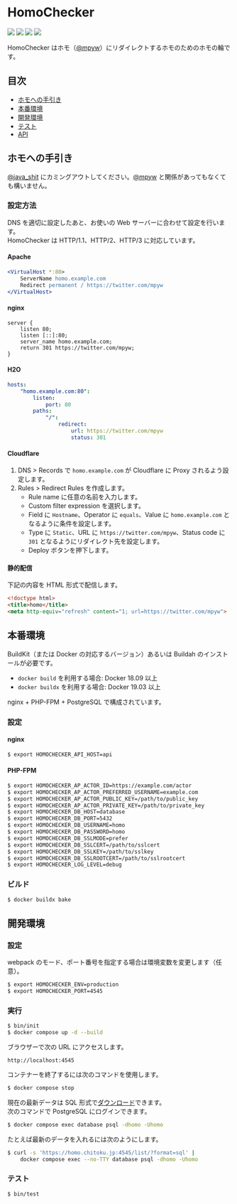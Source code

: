 HomoChecker
===========

[![][workflow-badge]][workflow-link]
[![][coveralls-badge]][coveralls-link]
[![][climate-badge]][climate-link]
[![][homo-badge]][homo-link]

HomoChecker はホモ（[@mpyw](https://twitter.com/mpyw)）にリダイレクトするホモのためのホモの輪です。

## 目次

- [ホモへの手引き](#ホモへの手引き)
- [本番環境](#本番環境)
- [開発環境](#開発環境)
- [テスト](#テスト)
- [API](/api/README.md)

## ホモへの手引き

[@java\_shit](https://twitter.com/java_shit) にカミングアウトしてください。[@mpyw](https://twitter.com/mpyw) と関係があってもなくても構いません。

### 設定方法

DNS を適切に設定したあと、お使いの Web サーバーに合わせて設定を行います。  
HomoChecker は HTTP/1.1、HTTP/2、HTTP/3 に対応しています。

#### Apache

```apache
<VirtualHost *:80>
    ServerName homo.example.com
    Redirect permanent / https://twitter.com/mpyw
</VirtualHost>
```

#### nginx

```nginx
server {
    listen 80;
    listen [::]:80;
    server_name homo.example.com;
    return 301 https://twitter.com/mpyw;
}
```

#### H2O

```yaml
hosts:
    "homo.example.com:80":
        listen:
            port: 80
        paths:
            "/":
                redirect:
                    url: https://twitter.com/mpyw
                    status: 301
```

#### Cloudflare

1. DNS \> Records で `homo.example.com` が Cloudflare に Proxy されるよう設定します。
2. Rules \> Redirect Rules を作成します。
   - Rule name に任意の名前を入力します。
   - Custom filter expression を選択します。
   - Field に `Hostname`、Operator に `equals`、Value に `homo.example.com` となるように条件を設定します。
   - Type に `Static`、URL に `https://twitter.com/mpyw`、Status code に `301` となるようにリダイレクト先を設定します。
   - Deploy ボタンを押下します。

#### 静的配信

下記の内容を HTML 形式で配信します。

```html
<!doctype html>
<title>homo</title>
<meta http-equiv="refresh" content="1; url=https://twitter.com/mpyw">
```

## 本番環境

BuildKit（または Docker の対応するバージョン）あるいは Buildah のインストールが必要です。

- `docker build` を利用する場合: Docker 18.09 以上
- `docker buildx` を利用する場合: Docker 19.03 以上

nginx + PHP-FPM + PostgreSQL で構成されています。

### 設定

#### nginx

```sh
$ export HOMOCHECKER_API_HOST=api
```

#### PHP-FPM

```sh
$ export HOMOCHECKER_AP_ACTOR_ID=https://example.com/actor
$ export HOMOCHECKER_AP_ACTOR_PREFERRED_USERNAME=example.com
$ export HOMOCHECKER_AP_ACTOR_PUBLIC_KEY=/path/to/public_key
$ export HOMOCHECKER_AP_ACTOR_PRIVATE_KEY=/path/to/private_key
$ export HOMOCHECKER_DB_HOST=database
$ export HOMOCHECKER_DB_PORT=5432
$ export HOMOCHECKER_DB_USERNAME=homo
$ export HOMOCHECKER_DB_PASSWORD=homo
$ export HOMOCHECKER_DB_SSLMODE=prefer
$ export HOMOCHECKER_DB_SSLCERT=/path/to/sslcert
$ export HOMOCHECKER_DB_SSLKEY=/path/to/sslkey
$ export HOMOCHECKER_DB_SSLROOTCERT=/path/to/sslrootcert
$ export HOMOCHECKER_LOG_LEVEL=debug
```

### ビルド

```sh
$ docker buildx bake
```

## 開発環境

### 設定

webpack のモード、ポート番号を指定する場合は環境変数を変更します（任意）。

```sh
$ export HOMOCHECKER_ENV=production
$ export HOMOCHECKER_PORT=4545
```

### 実行

```sh
$ bin/init
$ docker compose up -d --build
```

ブラウザーで次の URL にアクセスします。

```
http://localhost:4545
```

コンテナーを終了するには次のコマンドを使用します。

```sh
$ docker compose stop
```

現在の最新データは SQL 形式で[ダウンロード](https://homo.chitoku.jp:4545/list/?format=sql)できます。  
次のコマンドで PostgreSQL にログインできます。

```sh
$ docker compose exec database psql -dhomo -Uhomo
```

たとえば最新のデータを入れるには次のようにします。

```sh
$ curl -s 'https://homo.chitoku.jp:4545/list/?format=sql' |
    docker compose exec --no-TTY database psql -dhomo -Uhomo
```

### テスト

```sh
$ bin/test
```

[workflow-link]:    https://github.com/chitoku-k/HomoChecker/actions?query=branch:master
[workflow-badge]:   https://img.shields.io/github/actions/workflow/status/chitoku-k/HomoChecker/ci.yml?branch=master&style=flat-square&logo=github
[coveralls-link]:   https://coveralls.io/github/chitoku-k/HomoChecker?branch=master
[coveralls-badge]:  https://img.shields.io/coveralls/github/chitoku-k/HomoChecker/master?style=flat-square&logo=coveralls
[climate-link]:     https://codeclimate.com/github/chitoku-k/HomoChecker/maintainability
[climate-badge]:    https://img.shields.io/codeclimate/maintainability/chitoku-k/HomoChecker.svg?style=flat-square&logo=code-climate
[homo-link]:        https://homo.chitoku.jp:4545
[homo-badge]:       https://homo.chitoku.jp:4545/badge/?style=flat-square
